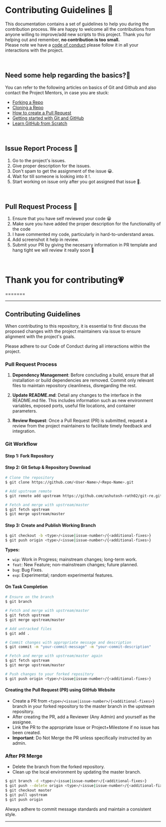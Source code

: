 
# **Contributing Guidelines** 📄

This documentation contains a set of guidelines to help you during the contribution process.
We are happy to welcome all the contributions from anyone willing to improve/add new scripts to this project.
Thank you for helping out and remember, **no contribution is too small.**
<br>
Please note we have a [code of conduct](CODE_OF_CONDUCT.md)  please follow it in all your interactions with the project.



<br>

## **Need some help regarding the basics?🤔**


You can refer to the following articles on basics of Git and Github and also contact the Project Mentors,
in case you are stuck:

- [Forking a Repo](https://help.github.com/en/github/getting-started-with-github/fork-a-repo)
- [Cloning a Repo](https://help.github.com/en/desktop/contributing-to-projects/creating-an-issue-or-pull-request)
- [How to create a Pull Request](https://opensource.com/article/19/7/create-pull-request-github)
- [Getting started with Git and GitHub](https://towardsdatascience.com/getting-started-with-git-and-github-6fcd0f2d4ac6)
- [Learn GitHub from Scratch](https://docs.github.com/en/get-started/start-your-journey/git-and-github-learning-resources)

<br>

## **Issue Report Process 📌**

1. Go to the project's issues.
2. Give proper description for the issues.
3. Don't spam to get the assignment of the issue 😀.
4. Wait for till someone is looking into it !.
5. Start working on issue only after you got assigned that issue 🚀.

<br>

## **Pull Request Process 🚀**

1. Ensure that you have self reviewed your code 😀
2. Make sure you have added the proper description for the functionality of the code
3. I have commented my code, particularly in hard-to-understand areas.
4. Add screenshot it help in review.
5. Submit your PR by giving the necesarry information in PR template and hang tight we will review it really soon 🚀

<br>

# **Thank you for contributing💗** 
=======


---

## Contributing Guidelines

When contributing to this repository, it is essential to first discuss the proposed changes with the project maintainers via issue to ensure alignment with the project's goals.

Please adhere to our Code of Conduct during all interactions within the project.

### Pull Request Process

1. **Dependency Management**: Before concluding a build, ensure that all installation or build dependencies are removed. Commit only relevant files to maintain repository cleanliness, disregarding the rest.

2. **Update README.md**: Detail any changes to the interface in the README.md file. This includes information such as new environment variables, exposed ports, useful file locations, and container parameters.

3. **Review Request**: Once a Pull Request (PR) is submitted, request a review from the project maintainers to facilitate timely feedback and integration.

### Git Workflow

#### Step 1: Fork Repository

#### Step 2: Git Setup & Repository Download

```bash
# Clone the repository
$ git clone https://github.com/<User-Name>/<Repo-Name>.git

# Add upstream remote
$ git remote add upstream https://github.com/ashutosh-rath02/git-re.git

# Fetch and merge with upstream/master
$ git fetch upstream
$ git merge upstream/master
```

#### Step 3: Create and Publish Working Branch

```bash
$ git checkout -b <type>/<issue|issue-number>/{<additional-fixes>}
$ git push origin <type>/<issue|issue-number>/{<additional-fixes>}
```

**Types:**
- `wip`: Work in Progress; mainstream changes; long-term work.
- `feat`: New Feature; non-mainstream changes; future planned.
- `bug`: Bug Fixes.
- `exp`: Experimental; random experimental features.

#### On Task Completion

```bash
# Ensure on the branch
$ git branch

# Fetch and merge with upstream/master
$ git fetch upstream
$ git merge upstream/master

# Add untracked files
$ git add .

# Commit changes with appropriate message and description
$ git commit -m "your-commit-message" -m "your-commit-description"

# Fetch and merge with upstream/master again
$ git fetch upstream
$ git merge upstream/master

# Push changes to your forked repository
$ git push origin <type>/<issue|issue-number>/{<additional-fixes>}
```

#### Creating the Pull Request (PR) using GitHub Website

- Create a PR from `<type>/<issue|issue-number>/{<additional-fixes>}` branch in your forked repository to the master branch in the upstream repository.
- After creating the PR, add a Reviewer (Any Admin) and yourself as the assignee.
- Link the PR to the appropriate Issue or Project+Milestone if no issue has been created.
- **Important**: Do Not Merge the PR unless specifically instructed by an admin.

### After PR Merge

- Delete the branch from the forked repository.
- Clean up the local environment by updating the master branch.

```bash
$ git branch -d <type>/<issue|issue-number>/{<additional-fixes>}
$ git push --delete origin <type>/<issue|issue-number>/{<additional-fixes>}
$ git checkout master
$ git pull upstream
$ git push origin
```

Always adhere to commit message standards and maintain a consistent style.

---

